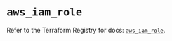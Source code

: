 # `aws_iam_role`

Refer to the Terraform Registry for docs: [`aws_iam_role`](https://registry.terraform.io/providers/hashicorp/aws/6.3.0/docs/resources/iam_role).
